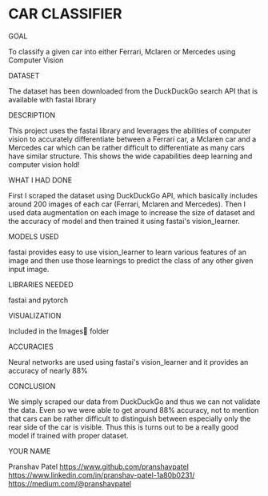 # CAR CLASSIFIER

GOAL

To classify a given car into either Ferrari, Mclaren or Mercedes using Computer Vision

DATASET

The dataset has been downloaded from the DuckDuckGo search API that is available with fastai library

DESCRIPTION

This project uses the fastai library and leverages the abilities of computer vision to accurately differentiate between a Ferrari car, a Mclaren car and a Mercedes car which can be rather difficult to differentiate as many cars have similar structure. This shows the wide capabilities deep learning and computer vision hold!

WHAT I HAD DONE

First I scraped the dataset using DuckDuckGo API, which basically includes around 200 images of each car (Ferrari, Mclaren and Mercedes). Then I used data augmentation on each image to increase the size of dataset and the accuracy of model and then trained it using fastai's vision_learner.

MODELS USED

fastai provides easy to use vision_learner to learn various features of an image and then use those learnings to predict the class of any other given input image.

LIBRARIES NEEDED

fastai and pytorch

VISUALIZATION

Included in the Images📸 folder

ACCURACIES

Neural networks are used using fastai's vision_learner and it provides an accuracy of nearly 88%

CONCLUSION

We simply scraped our data from DuckDuckGo and thus we can not validate the data. Even so we were able to get around 88% accuracy, not to mention that cars can be rather difficult to distinguish between especially only the rear side of the car is visible. Thus this is turns out to be a really good model if trained with proper dataset.

YOUR NAME

Pranshav Patel
https://www.github.com/pranshavpatel
https://www.linkedin.com/in/pranshav-patel-1a80b0231/
https://medium.com/@pranshavpatel